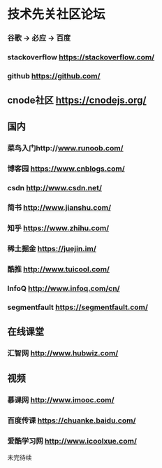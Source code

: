# 技术先关社区论坛

### 谷歌 -> 必应 -> 百度

### stackoverflow https://stackoverflow.com/
### github https://github.com/

## cnode社区 https://cnodejs.org/

## 国内
### 菜鸟入门http://www.runoob.com/
### 博客园 https://www.cnblogs.com/
### csdn http://www.csdn.net/
### 简书 http://www.jianshu.com/
### 知乎 https://www.zhihu.com/
### 稀土掘金 https://juejin.im/
### 酷推 http://www.tuicool.com/
### InfoQ http://www.infoq.com/cn/
### segmentfault https://segmentfault.com/

## 在线课堂
### 汇智网 http://www.hubwiz.com/

## 视频
### 慕课网 http://www.imooc.com/
### 百度传课 https://chuanke.baidu.com/
### 爱酷学习网 http://www.icoolxue.com/

未完待续